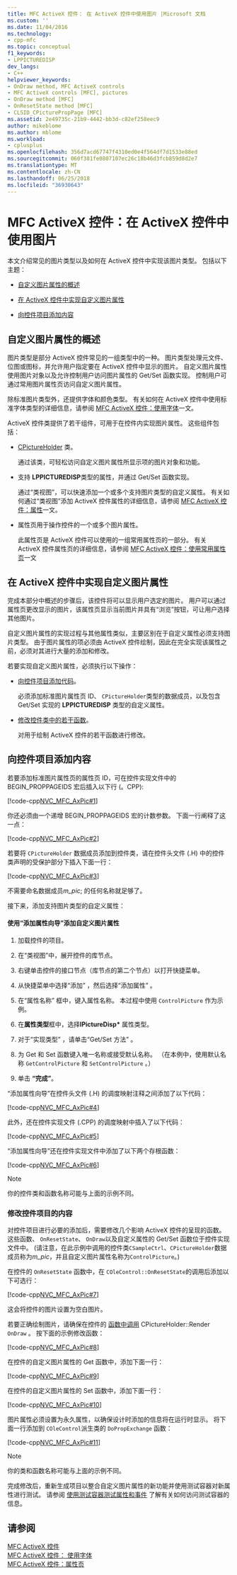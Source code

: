```yaml
---
title: MFC ActiveX 控件： 在 ActiveX 控件中使用图片 |Microsoft 文档
ms.custom: ''
ms.date: 11/04/2016
ms.technology:
- cpp-mfc
ms.topic: conceptual
f1_keywords:
- LPPICTUREDISP
dev_langs:
- C++
helpviewer_keywords:
- OnDraw method, MFC ActiveX controls
- MFC ActiveX controls [MFC], pictures
- OnDraw method [MFC]
- OnResetState method [MFC]
- CLSID_CPicturePropPage [MFC]
ms.assetid: 2e49735c-21b9-4442-bb3d-c82ef258eec9
author: mikeblome
ms.author: mblome
ms.workload:
- cplusplus
ms.openlocfilehash: 356d7acd67747f4310ed0e4f564df7d1533e88ed
ms.sourcegitcommit: 060f381fe0807107ec26c18b46d3fcb859d8d2e7
ms.translationtype: MT
ms.contentlocale: zh-CN
ms.lasthandoff: 06/25/2018
ms.locfileid: "36930643"
---
```

# <a name="mfc-activex-controls-using-pictures-in-an-activex-control"></a>MFC ActiveX 控件：在 ActiveX 控件中使用图片
本文介绍常见的图片类型以及如何在 ActiveX 控件中实现该图片类型。 包括以下主题：  
  
-   [自定义图片属性的概述](#_core_overview_of_custom_picture_properties)  
  
-   [在 ActiveX 控件中实现自定义图片属性](#_core_implementing_a_custom_picture_property_in_your_activex_control)  
  
-   [向控件项目添加内容](#_core_additions_to_your_control_project)  
  
##  <a name="_core_overview_of_custom_picture_properties"></a> 自定义图片属性的概述  
 图片类型是部分 ActiveX 控件常见的一组类型中的一种。 图片类型处理元文件、位图或图标，并允许用户指定要在 ActiveX 控件中显示的图片。 自定义图片属性使用图片对象以及允许控制用户访问图片属性的 Get/Set 函数实现。 控制用户可通过常用图片属性页访问自定义图片属性。  
  
 除标准图片类型外，还提供字体和颜色类型。 有关如何在 ActiveX 控件中使用标准字体类型的详细信息，请参阅 [MFC ActiveX 控件：使用字体](../mfc/mfc-activex-controls-using-fonts.md)一文。  
  
 ActiveX 控件类提供了若干组件，可用于在控件内实现图片属性。 这些组件包括：  
  
-   [CPictureHolder](../mfc/reference/cpictureholder-class.md) 类。  
  
     通过该类，可轻松访问自定义图片属性所显示项的图片对象和功能。  
  
-   支持 **LPPICTUREDISP**类型的属性，并通过 Get/Set 函数实现。  
  
     通过“类视图”，可以快速添加一个或多个支持图片类型的自定义属性。 有关如何通过“类视图”添加 ActiveX 控件属性的详细信息，请参阅 [MFC ActiveX 控件：属性](../mfc/mfc-activex-controls-properties.md)一文。  
  
-   属性页用于操作控件的一个或多个图片属性。  
  
     此属性页是 ActiveX 控件可以使用的一组常用属性页的一部分。 有关 ActiveX 控件属性页的详细信息，请参阅 [MFC ActiveX 控件：使用常用属性页](../mfc/mfc-activex-controls-using-stock-property-pages.md)一文  
  
##  <a name="_core_implementing_a_custom_picture_property_in_your_activex_control"></a> 在 ActiveX 控件中实现自定义图片属性  
 完成本部分中概述的步骤后，该控件将可以显示用户选定的图片。 用户可以通过属性页更改显示的图片，该属性页显示当前图片并具有“浏览”按钮，可让用户选择其他图片。  
  
 自定义图片属性的实现过程与其他属性类似，主要区别在于自定义属性必须支持图片类型。 由于图片属性的项必须由 ActiveX 控件绘制，因此在完全实现该属性之前，必须对其进行大量的添加和修改。  
  
 若要实现自定义图片属性，必须执行以下操作：  
  
-   [向控件项目添加代码](#_core_additions_to_your_control_project)。  
  
     必须添加标准图片属性页 ID、 `CPictureHolder`类型的数据成员，以及包含 Get/Set 实现的 **LPPICTUREDISP** 类型的自定义属性。  
  
-   [修改控件类中的若干函数](#_core_modifications_to_your_control_project)。  
  
     对用于绘制 ActiveX 控件的若干函数进行修改。  
  
##  <a name="_core_additions_to_your_control_project"></a> 向控件项目添加内容  
 若要添加标准图片属性页的属性页 ID，可在控件实现文件中的 BEGIN_PROPPAGEIDS 宏后插入以下行 (。CPP):  
  
 [!code-cpp[NVC_MFC_AxPic#1](../mfc/codesnippet/cpp/mfc-activex-controls-using-pictures-in-an-activex-control_1.cpp)]  
  
 你还必须由一个递增 BEGIN_PROPPAGEIDS 宏的计数参数。 下面一行阐释了这一点：  
  
 [!code-cpp[NVC_MFC_AxPic#2](../mfc/codesnippet/cpp/mfc-activex-controls-using-pictures-in-an-activex-control_2.cpp)]  
  
 若要将 `CPictureHolder` 数据成员添加到控件类，请在控件头文件 (.H) 中的控件类声明的受保护部分下插入下面一行：  
  
 [!code-cpp[NVC_MFC_AxPic#3](../mfc/codesnippet/cpp/mfc-activex-controls-using-pictures-in-an-activex-control_3.h)]  
  
 不需要命名数据成员*m_pic*; 的任何名称就足够了。  
  
 接下来，添加支持图片类型的自定义属性：  
  
#### <a name="to-add-a-custom-picture-property-using-the-add-property-wizard"></a>使用“添加属性向导”添加自定义图片属性  
  
1.  加载控件的项目。  
  
2.  在“类视图”中，展开控件的库节点。  
  
3.  右键单击控件的接口节点（库节点的第二个节点）以打开快捷菜单。  
  
4.  从快捷菜单中选择“添加”  ，然后选择“添加属性” 。  
  
5.  在“属性名称”  框中，键入属性名称。 本过程中使用 `ControlPicture` 作为示例。  
  
6.  在**属性类型**框中，选择**IPictureDisp\*** 属性类型。  
  
7.  对于“实现类型” ，请单击“Get/Set 方法” 。  
  
8.  为 Get 和 Set 函数键入唯一名称或接受默认名称。 （在本例中，使用默认名称 `GetControlPicture` 和 `SetControlPicture` 。）  
  
9. 单击 **“完成”**。  
  
 “添加属性向导”在控件头文件 (.H) 的调度映射注释之间添加了以下代码：  
  
 [!code-cpp[NVC_MFC_AxPic#4](../mfc/codesnippet/cpp/mfc-activex-controls-using-pictures-in-an-activex-control_4.h)]  
  
 此外，还在控件实现文件 (.CPP) 的调度映射中插入了以下代码：  
  
 [!code-cpp[NVC_MFC_AxPic#5](../mfc/codesnippet/cpp/mfc-activex-controls-using-pictures-in-an-activex-control_5.cpp)]  
  
 “添加属性向导”还在控件实现文件中添加了以下两个存根函数：  
  
 [!code-cpp[NVC_MFC_AxPic#6](../mfc/codesnippet/cpp/mfc-activex-controls-using-pictures-in-an-activex-control_6.cpp)]  
  
> [!NOTE]
>  你的控件类和函数名称可能与上面的示例不同。  
  
###  <a name="_core_modifications_to_your_control_project"></a> 修改控件项目的内容  
 对控件项目进行必要的添加后，需要修改几个影响 ActiveX 控件的呈现的函数。 这些函数、 `OnResetState`、 `OnDraw`以及自定义属性的 Get/Set 函数位于控件实现文件中。 (请注意，在此示例中调用的控件类`CSampleCtrl`、`CPictureHolder`数据成员称为*m_pic*，并且自定义图片属性名称为`ControlPicture`。)  
  
 在控件的 `OnResetState` 函数中，在 `COleControl::OnResetState`的调用后添加以下可选行：  
  
 [!code-cpp[NVC_MFC_AxPic#7](../mfc/codesnippet/cpp/mfc-activex-controls-using-pictures-in-an-activex-control_7.cpp)]  
  
 这会将控件的图片设置为空白图片。  
  
 若要正确绘制图片，请确保在控件的 [函数中调用](../mfc/reference/cpictureholder-class.md#render) CPictureHolder::Render `OnDraw` 。 按下面的示例修改函数：  
  
 [!code-cpp[NVC_MFC_AxPic#8](../mfc/codesnippet/cpp/mfc-activex-controls-using-pictures-in-an-activex-control_8.cpp)]  
  
 在控件的自定义图片属性的 Get 函数中，添加下面一行：  
  
 [!code-cpp[NVC_MFC_AxPic#9](../mfc/codesnippet/cpp/mfc-activex-controls-using-pictures-in-an-activex-control_9.cpp)]  
  
 在控件的自定义图片属性的 Set 函数中，添加下面一行：  
  
 [!code-cpp[NVC_MFC_AxPic#10](../mfc/codesnippet/cpp/mfc-activex-controls-using-pictures-in-an-activex-control_10.cpp)]  
  
 图片属性必须设置为永久属性，以确保设计时添加的信息将在运行时显示。 将下面一行添加到 `COleControl`派生类的 `DoPropExchange` 函数：  
  
 [!code-cpp[NVC_MFC_AxPic#11](../mfc/codesnippet/cpp/mfc-activex-controls-using-pictures-in-an-activex-control_11.cpp)]  
  
> [!NOTE]
>  你的类和函数名称可能与上面的示例不同。  
  
 完成修改后，重新生成项目以整合自定义图片属性的新功能并使用测试容器对新属性进行测试。 请参阅 [使用测试容器测试属性和事件](../mfc/testing-properties-and-events-with-test-container.md) 了解有关如何访问测试容器的信息。  
  
## <a name="see-also"></a>请参阅  
 [MFC ActiveX 控件](../mfc/mfc-activex-controls.md)   
 [MFC ActiveX 控件： 使用字体](../mfc/mfc-activex-controls-using-fonts.md)   
 [MFC ActiveX 控件：属性页](../mfc/mfc-activex-controls-property-pages.md)

